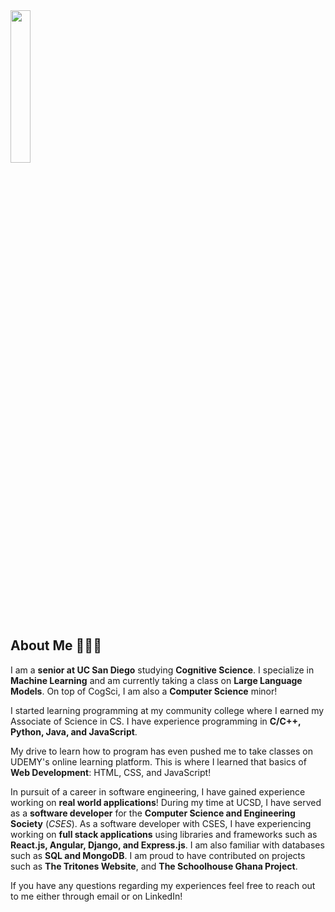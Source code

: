 <img src="https://38.media.tumblr.com/06f0d5cf2e7491acc2fbe2e39031c1b1/tumblr_n9cnttf1FZ1ty0fy0o4_500.gif" width="25%"/>

## About Me 🙇🏻‍♂️

I am a **senior at UC San Diego** studying **Cognitive Science**. I specialize in **Machine Learning** and am currently taking a class on **Large Language Models**. On top of CogSci, I am also a **Computer Science** minor!

I started learning programming at my community college where I earned my Associate of Science in CS. I have experience programming in **C/C++, Python, Java, and JavaScript**.

My drive to learn how to program has even pushed me to take classes on UDEMY's online learning platform. This is where I learned that basics of **Web Development**: HTML, CSS, and JavaScript!

In pursuit of a career in software engineering, I have gained experience working on **real world applications**! During my time at UCSD, I have served as a **software developer** for the **Computer Science and Engineering Society** (_CSES_). As a software developer with CSES, I have experiencing working on **full stack applications** using libraries and frameworks such as **React.js, Angular, Django, and Express.js**. I am also familiar with databases such as **SQL and MongoDB**. I am proud to have contributed on projects such as **The Tritones Website**, and **The Schoolhouse Ghana Project**.

If you have any questions regarding my experiences feel free to reach out to me either through email or on LinkedIn!
